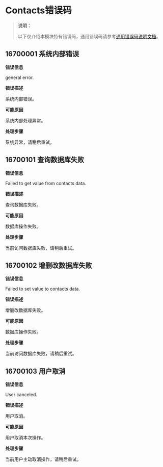 # Contacts错误码

<!--Kit: Contacts Kit-->
<!--Subsystem: Applications-->
<!--Owner: @librahCode-->
<!--SE: @yanghaoqian-->
<!--TSE: @shangzhijie-->
> **说明：**
>
> 以下仅介绍本模块特有错误码，通用错误码请参考[通用错误码说明文档](../errorcode-universal.md)。

## 16700001 系统内部错误

**错误信息**

general error.

**错误描述**

系统内部错误。

**可能原因**

系统内部处理异常。

**处理步骤**

系统异常，请稍后重试。



## 16700101 查询数据库失败

**错误信息**

Failed to get value from contacts data.

**错误描述**

查询数据库失败。

**可能原因**

数据库操作失败。

**处理步骤**

当前访问数据库失败，请稍后重试。



## 16700102 增删改数据库失败

**错误信息**

Failed to set value to contacts data.

**错误描述**

增删改数据库失败。

**可能原因**

数据库操作失败。

**处理步骤**

当前访问数据库失败，请稍后重试。



## 16700103 用户取消

**错误信息**

User canceled.

**错误描述**

用户取消。

**可能原因**

用户取消本次操作。

**处理步骤**

当前用户主动取消操作，请稍后重试。
